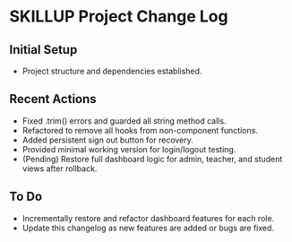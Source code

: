 # SKILLUP Project Change Log

## Initial Setup
- Project structure and dependencies established.

## Recent Actions
- Fixed .trim() errors and guarded all string method calls.
- Refactored to remove all hooks from non-component functions.
- Added persistent sign out button for recovery.
- Provided minimal working version for login/logout testing.
- (Pending) Restore full dashboard logic for admin, teacher, and student views after rollback.

## To Do
- Incrementally restore and refactor dashboard features for each role.
- Update this changelog as new features are added or bugs are fixed. 